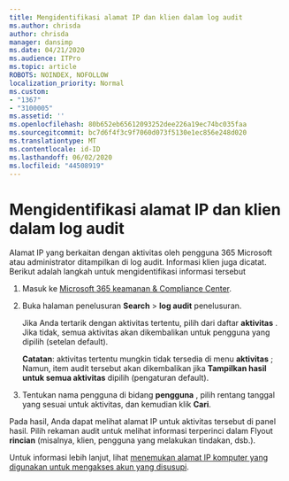 ```yaml
---
title: Mengidentifikasi alamat IP dan klien dalam log audit
ms.author: chrisda
author: chrisda
manager: dansimp
ms.date: 04/21/2020
ms.audience: ITPro
ms.topic: article
ROBOTS: NOINDEX, NOFOLLOW
localization_priority: Normal
ms.custom:
- "1367"
- "3100005"
ms.assetid: ''
ms.openlocfilehash: 80b652eb65612093252dee226a19ec74bc035faa
ms.sourcegitcommit: bc7d6f4f3c9f7060d073f5130e1ec856e248d020
ms.translationtype: MT
ms.contentlocale: id-ID
ms.lasthandoff: 06/02/2020
ms.locfileid: "44508919"
---
```

# <a name="identify-ip-address-and-client-in-audit-logs"></a>Mengidentifikasi alamat IP dan klien dalam log audit

Alamat IP yang berkaitan dengan aktivitas oleh pengguna 365 Microsoft atau administrator ditampilkan di log audit. Informasi klien juga dicatat. Berikut adalah langkah untuk mengidentifikasi informasi tersebut

1. Masuk ke [Microsoft 365 keamanan & Compliance Center](https://protection.office.com/).

2. Buka halaman penelusuran **Search**  >  **log audit** penelusuran.

   Jika Anda tertarik dengan aktivitas tertentu, pilih dari daftar **aktivitas** . Jika tidak, semua aktivitas akan dikembalikan untuk pengguna yang dipilih (setelan default).

   **Catatan**: aktivitas tertentu mungkin tidak tersedia di menu **aktivitas** ; Namun, item audit tersebut akan dikembalikan jika **Tampilkan hasil untuk semua aktivitas** dipilih (pengaturan default).

3. Tentukan nama pengguna di bidang **pengguna** , pilih rentang tanggal yang sesuai untuk aktivitas, dan kemudian klik **Cari**.

Pada hasil, Anda dapat melihat alamat IP untuk aktivitas tersebut di panel hasil. Pilih rekaman audit untuk melihat informasi terperinci dalam Flyout **rincian** (misalnya, klien, pengguna yang melakukan tindakan, dsb.).

Untuk informasi lebih lanjut, lihat [menemukan alamat IP komputer yang digunakan untuk mengakses akun yang disusupi](https://docs.microsoft.com/microsoft-365/compliance/auditing-troubleshooting-scenarios#find-the-ip-address-of-the-computer-used-to-access-a-compromised-account).

